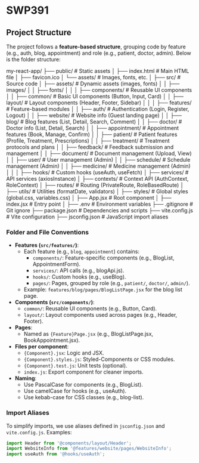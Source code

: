 # SWP391
## Project Structure

The project follows a **feature-based structure**, grouping code by feature (e.g., auth, blog, appointment) and role (e.g., patient, doctor, admin). Below is the folder structure:


my-react-app/
├── public/                     # Static assets
│   ├── index.html             # Main HTML file
│   ├── favicon.ico
│   └── assets/                # Images, fonts, etc.
│
├── src/                       # Source code
│   ├── assets/                # Dynamic assets (images, fonts)
│   │   ├── images/
│   │   ├── fonts/
│   │
│   ├── components/            # Reusable UI components
│   │   ├── common/           # Basic UI components (Button, Input, Card)
│   │   ├── layout/           # Layout components (Header, Footer, Sidebar)
│   │
│   ├── features/             # Feature-based modules
│   │   ├── auth/             # Authentication (Login, Register, Logout)
│   │   ├── website/          # Website info (Guest landing page)
│   │   ├── blog/             # Blog features (List, Detail, Search, Comment)
│   │   ├── doctor/           # Doctor info (List, Detail, Search)
│   │   ├── appointment/      # Appointment features (Book, Manage, Confirm)
│   │   ├── patient/          # Patient features (Profile, Treatment, Prescriptions)
│   │   ├── treatment/        # Treatment protocols and plans
│   │   ├── feedback/         # Feedback submission and management
│   │   ├── document/         # Document management (Upload, View)
│   │   ├── user/             # User management (Admin)
│   │   ├── schedule/         # Schedule management (Admin)
│   │   ├── medicine/         # Medicine management (Admin)
│   │
│   ├── hooks/                # Custom hooks (useAuth, useFetch)
│   ├── services/             # API services (axiosInstance)
│   ├── contexts/             # Context API (AuthContext, RoleContext)
│   ├── routes/               # Routing (PrivateRoute, RoleBasedRoute)
│   ├── utils/                # Utilities (formatDate, validators)
│   ├── styles/               # Global styles (global.css, variables.css)
│   ├── App.jsx               # Root component
│   ├── index.jsx             # Entry point
│
├── .env                      # Environment variables
├── .gitignore                # Git ignore
├── package.json              # Dependencies and scripts
├── vite.config.js            # Vite configuration
├── jsconfig.json             # JavaScript import aliases



### Folder and File Conventions

- **Features (`src/features/`)**:
  - Each feature (e.g., `blog`, `appointment`) contains:
    - `components/`: Feature-specific components (e.g., BlogList, AppointmentForm).
    - `services/`: API calls (e.g., blogApi.js).
    - `hooks/`: Custom hooks (e.g., useBlog).
    - `pages/`: Pages, grouped by role (e.g., `patient/`, `doctor/`, `admin/`).
  - Example: `features/blog/pages/BlogListPage.jsx` for the blog list page.
- **Components (`src/components/`)**:
  - `common/`: Reusable UI components (e.g., Button, Card).
  - `layout/`: Layout components used across pages (e.g., Header, Footer).
- **Pages**:
  - Named as `{Feature}Page.jsx` (e.g., BlogListPage.jsx, BookAppointment.jsx).
- **Files per component**:
  - `{Component}.jsx`: Logic and JSX.
  - `{Component}.styles.js`: Styled-Components or CSS modules.
  - `{Component}.test.js`: Unit tests (optional).
  - `index.js`: Export component for cleaner imports.
- **Naming**:
  - Use PascalCase for components (e.g., BlogList).
  - Use camelCase for hooks (e.g., useAuth).
  - Use kebab-case for CSS classes (e.g., blog-list).

### Import Aliases

To simplify imports, we use aliases defined in `jsconfig.json` and `vite.config.js`. Examples:

```jsx
import Header from '@components/layout/Header';
import WebsiteInfo from '@features/website/pages/WebsiteInfo';
import useAuth from '@hooks/useAuth';

